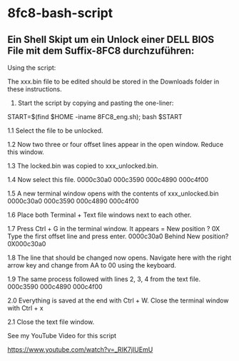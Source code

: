 # 8fc8-bash-script

## Ein Shell Skipt um ein Unlock einer DELL BIOS File mit dem Suffix-8FC8 durchzuführen:

Using the script:

The xxx.bin file to be edited should be stored in the Downloads folder in these instructions.

1. Start the script by copying and pasting the one-liner:

START=$(find $HOME -iname 8FC8_eng.sh); bash $START


1.1 Select the file to be unlocked.

1.2 Now two three or four offset lines appear in the open window. Reduce this window.

1.3 The locked.bin was copied to xxx_unlocked.bin.

1.4 Now select this file. 0000c30a0 000c3590 000c4890 000c4f00

1.5 A new terminal window opens with the contents of xxx_unlocked.bin
      0000c30a0 
      000c3590 
      000c4890 
      000c4f00 

1.6 Place both Terminal + Text file windows next to each other.

1.7 Press Ctrl + G in the terminal window.
      It appears = New position ? 0X 
      Type the first offset line and press enter. 
      0000c30a0 
      Behind New position? 0X000c30a0 

1.8 The line that should be changed now opens.
      Navigate here with the right arrow key and change from AA to 00 using the keyboard. 

1.9 The same process followed with lines 2, 3, 4 from the text file.
      000c3590 
      000c4890 
      000c4f00 

2.0 Everything is saved at the end with Ctrl + W.
      Close the terminal window with Ctrl + x

2.1 Close the text file window.

See my YouTube Video for this script

https://www.youtube.com/watch?v=_RIK7jIUEmU




